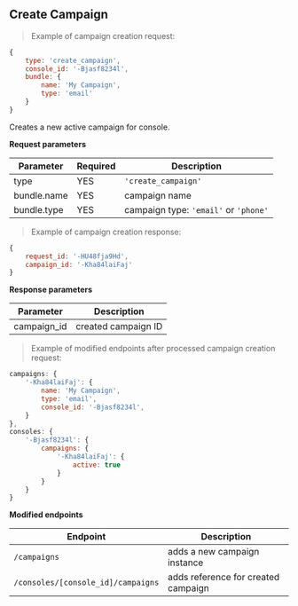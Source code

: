 ## Create Campaign

> Example of campaign creation request:

```javascript
{
	type: 'create_campaign',
	console_id: '-Bjasf8234l',
	bundle: {
		name: 'My Campaign',
		type: 'email'
	}
}
```

Creates a new active campaign for console.

**Request parameters**

Parameter  | Required | Description
-----------|----------|------------
type | YES | `'create_campaign'`
bundle.name | YES | campaign name
bundle.type | YES | campaign type: `'email'` or `'phone'`

> Example of campaign creation response:

```javascript
{
	request_id: '-HU48fja9Hd',
	campaign_id: '-Kha84laiFaj'
}
```

**Response parameters**

Parameter  | Description
-----------|------------
campaign_id | created campaign ID

> Example of modified endpoints after processed campaign creation request:

```javascript
campaigns: {
	'-Kha84laiFaj': {
		name: 'My Campaign',
		type: 'email',
		console_id: '-Bjasf8234l',
	}
},
consoles: {
	'-Bjasf8234l': {
		campaigns: {
			'-Kha84laiFaj': {
				active: true
			}
		}
	}
}
```

**Modified endpoints**

Endpoint  | Description
-----------|------------
`/campaigns` | adds a new campaign instance
`/consoles/[console_id]/campaigns` | adds reference for created campaign
